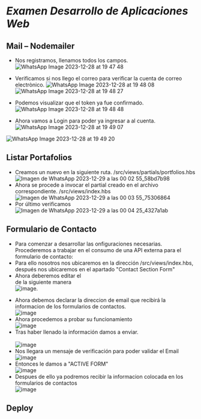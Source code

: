 # _Examen Desarrollo de Aplicaciones Web_ <br>

## Mail – Nodemailer <br>

* Nos registramos, llenamos todos los campos.
![WhatsApp Image 2023-12-28 at 19 47 48](https://github.com/DennisCatana/Examen-Web/assets/117743538/3b3d745f-ec91-42fe-87f6-787bcf1c2819)
* Verificamos si nos llego el correo para verificar la cuenta de correo electrònico.
![WhatsApp Image 2023-12-28 at 19 48 08](https://github.com/DennisCatana/Examen-Web/assets/117743538/126b7b32-ee0f-4398-ac34-2177a389038d)
![WhatsApp Image 2023-12-28 at 19 48 27](https://github.com/DennisCatana/Examen-Web/assets/117743538/1ae89e44-c724-48a5-859a-280989841188)

* Podemos visualizar que el token ya fue confirmado.
![WhatsApp Image 2023-12-28 at 19 48 48](https://github.com/DennisCatana/Examen-Web/assets/117743538/93f0afed-ba5f-418a-bfc6-1b90f9278091)

* Ahora vamos a Login para poder ya ingresar a al cuenta.
![WhatsApp Image 2023-12-28 at 19 49 07](https://github.com/DennisCatana/Examen-Web/assets/117743538/5ce092bd-d87e-4f27-9715-7fe0fd97a13a)


![WhatsApp Image 2023-12-28 at 19 49 20](https://github.com/DennisCatana/Examen-Web/assets/117743538/0e04c639-c165-4a9f-900c-484efad16e41)


## Listar Portafolios <br> 
* Creamos un nuevo en la siguiente ruta. /src/views/partials/portfolios.hbs <br>
![Imagen de WhatsApp 2023-12-29 a las 00 02 55_58bd7b98](https://github.com/DennisCatana/Examen-Web/assets/117743120/465cc9a7-4590-435a-b4ad-cce822b550b2) <br>
* Ahora se procede a invocar el partial creado en el archivo correspondiente. /src/views/index.hbs <br>
![Imagen de WhatsApp 2023-12-29 a las 00 03 55_75306864](https://github.com/DennisCatana/Examen-Web/assets/117743120/54fbfecf-18f2-4b3a-aa37-9125660c70b8) <br>
* Por último verificamos <br>
![Imagen de WhatsApp 2023-12-29 a las 00 04 25_4327a1ab](https://github.com/DennisCatana/Examen-Web/assets/117743120/0fe64dda-f393-4196-975c-5ffecc3945d9) <br>


## Formulario de Contacto <br>
* Para comenzar a desarrollar las onfiguraciones necesarias. Procederemos a trabajar en el consumo de una API externa para el formulario de contacto:<br>
* Para ello nosotros nos ubicaremos en la dirección /src/views/index.hbs, después nos ubicaremos en el apartado "Contact Section Form" <br>
* Ahora deberemos editar el <form> de la siguiente manera <br>
![image](https://github.com/DennisCatana/Examen-Web/assets/139184732/700ee5da-a963-4779-9712-2fc212c6d18e). <br>
* Ahora debemos declarar la direccion de email que recibirá la informacion de los formularios de contactos. <br>
![image](https://github.com/DennisCatana/Examen-Web/assets/139184732/4aaf72b5-f054-4a54-9f70-2c23071d689a) <br>
* Ahora procedemos a probar su funcionamiento <br>
![image](https://github.com/DennisCatana/Examen-Web/assets/139184732/5f01ad4b-0314-4ca7-ba66-ce7f19c1c225) <br>
* Tras haber llenado la información damos a enviar. <br>
<br> ![image](https://github.com/DennisCatana/Examen-Web/assets/139184732/60fced5e-43b8-4379-990e-91f45917447e) <br>
* Nos llegara un mensaje de verificación para poder validar el Email 
<br> ![image](https://github.com/DennisCatana/Examen-Web/assets/139184732/99ec9fb9-694f-4d37-8da0-d6d7fa13ef94) <br>
* Entonces le damos a "ACTIVE FORM" <br>
![image](https://github.com/DennisCatana/Examen-Web/assets/139184732/09a5f7ba-2873-4a27-b8dd-cb971a858310) <br>
* Despues de ello ya podremos recibir la informacion colocada en los formularios de contactos <br> 
![image](https://github.com/DennisCatana/Examen-Web/assets/139184732/9ec6564a-df99-4f3e-adbb-7b516d0cb1e8)

## Deploy <br>
